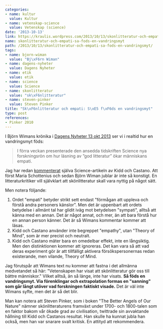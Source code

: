 ```yaml
---
categories:
- name: kultur
  value: Kultur
- name: vetenskap-science
  value: Vetenskap (science)
date: '2013-10-13'
link: https://kraulis.wordpress.com/2013/10/13/skonlitteratur-och-empati-sa-fods-en-vandringsmyt/
name: skonlitteratur-och-empati-sa-fods-en-vandringsmyt
path: /2013/10/13/skonlitteratur-och-empati-sa-fods-en-vandringsmyt/
tags:
- name: bjorn-wiman
  value: "Bj\xF6rn Wiman"
- name: dagens-nyheter
  value: Dagens Nyheter
- name: etik
  value: etik
- name: science
  value: Science
- name: skonlitteratur
  value: "sk\xF6nlitteratur"
- name: steven-pinker
  value: Steven Pinker
title: "Sk\xF6nlitteratur och empati: S\xE5 f\xF6ds en vandringsmyt"
type: post
references:
- Pinker 2010
---
```

I Björn Wimans krönika i [Dagens Nyheter 13 okt 2013](http://www.dn.se/kultur-noje/kronikor/bjorn-wiman-vad-hade-hant-om-nobelpristagaren-skrivit-datorspel/) ser vi i realtid hur en vandringsmyt föds:

> I förra veckan presenterade den ansedda tidskriften Science nya forskningsrön om hur läsning av ”god litteratur” ökar människans empati.

Jag har redan [kommenterat](/2013/10/07/skonlitteratur-gor-dig-kanske-battre/) själva Science-artikeln av Kidd och Castano. Att först Maria Schottenius och sedan Björn Wiman jublar är inte så konstigt. En litteraturkritiker vill självklart att skönlitteratur skall vara nyttig på något sätt.

Men notera följande:



1. Ordet "empati" betyder strikt sett endast "förmågan att uppleva och förstå andra personers känslor". Men det är uppenbart att ordets betydelse i allmänt tal har glidit iväg mot betydelsen "sympati", alltså att känna med en annan. Det är något annat, och mer, än att bara förstå hur en annan person känner. Det är så Wimans kommentar kommer att läsas.
2. Kidd och Castano använder inte begreppet "empathy", utan "Theory of Mind", som är mer precist och neutralt.
3. Kidd och Castano mäter bara en omedelbar effekt, inte en långsiktig. Men den distinktionen kommer att ignoreras. Det kan vara så att vad deras experiment gör är att tillfälligt aktivera försökspersonernas redan existerande, men vilande, Theory of Mind.

Jag förutspår att Wimans text nu kommer att fastna i det allmänna medvetandet så här: "Vetenskapen har visat att skönlitteratur gör oss till bättre människor." Vilket alltså, än så länge, inte har visats. **Så föds en vandringsmyt. Via förenklingar och extrapolation formas en "sanning" som går långt utöver vad forskningen faktiskt visade.** Det är väl inte Wimans syfte, men det är så det blir.

Man kan notera att Steven Pinker, som i boken "The Better Angels of Our Nature" nämner skönlitteraturens framväxt under 1700- och 1800-talen som en faktor bakom vår ökade grad av civilisation, twittrade sin avvaktande hållning till Kidd och Castanos resultat. Han skulle ha kunnat jubla han också, men han var snarare svalt kritisk. En attityd att rekommendera.
